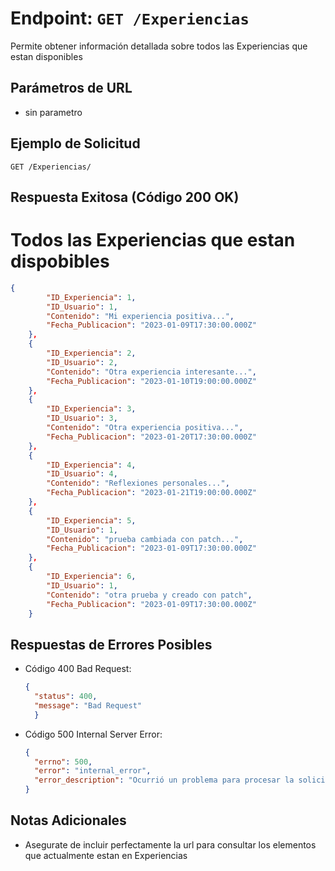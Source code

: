 # Endpoint: `GET /Experiencias`

Permite obtener información detallada sobre todos las Experiencias que estan disponibles

## Parámetros de URL
- sin parametro 

## Ejemplo de Solicitud
```http
GET /Experiencias/
```

## Respuesta Exitosa (Código 200 OK)
# Todos las Experiencias que estan dispobibles
```json
{
        "ID_Experiencia": 1,
        "ID_Usuario": 1,
        "Contenido": "Mi experiencia positiva...",
        "Fecha_Publicacion": "2023-01-09T17:30:00.000Z"
    },
    {
        "ID_Experiencia": 2,
        "ID_Usuario": 2,
        "Contenido": "Otra experiencia interesante...",
        "Fecha_Publicacion": "2023-01-10T19:00:00.000Z"
    },
    {
        "ID_Experiencia": 3,
        "ID_Usuario": 3,
        "Contenido": "Otra experiencia positiva...",
        "Fecha_Publicacion": "2023-01-20T17:30:00.000Z"
    },
    {
        "ID_Experiencia": 4,
        "ID_Usuario": 4,
        "Contenido": "Reflexiones personales...",
        "Fecha_Publicacion": "2023-01-21T19:00:00.000Z"
    },
    {
        "ID_Experiencia": 5,
        "ID_Usuario": 1,
        "Contenido": "prueba cambiada con patch...",
        "Fecha_Publicacion": "2023-01-09T17:30:00.000Z"
    },
    {
        "ID_Experiencia": 6,
        "ID_Usuario": 1,
        "Contenido": "otra prueba y creado con patch",
        "Fecha_Publicacion": "2023-01-09T17:30:00.000Z"
    }
```

## Respuestas de Errores Posibles
- Código 400 Bad Request:

  ```json
  {
    "status": 400,
    "message": "Bad Request"
    }
  ```

- Código 500 Internal Server Error:
  ```json
  {
    "errno": 500,
    "error": "internal_error",
    "error_description": "Ocurrió un problema para procesar la solicitud"
  }
  ``` 

## Notas Adicionales

- Asegurate de incluir perfectamente la url para consultar los elementos que actualmente
estan en Experiencias
